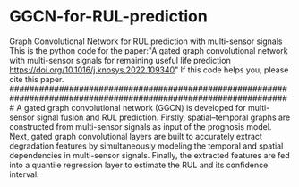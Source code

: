# GGCN-for-RUL-prediction
Graph Convolutional Network for RUL prediction with multi-sensor signals
This is the python code for the paper:"A gated graph convolutional network with multi-sensor signals for remaining useful life prediction
https://doi.org/10.1016/j.knosys.2022.109340"
If this code helps you, please cite this paper.
#################################################################################################################
A gated graph convolutional network (GGCN) is developed for multi-sensor signal fusion and RUL prediction. Firstly, spatial–temporal graphs
are constructed from multi-sensor signals as input of the prognosis model. Next, gated graph convolutional layers are built to accurately 
extract degradation features by simultaneously modeling the temporal and spatial dependencies in multi-sensor signals. Finally, the extracted
features are fed into a quantile regression layer to estimate the RUL and its confidence interval.
